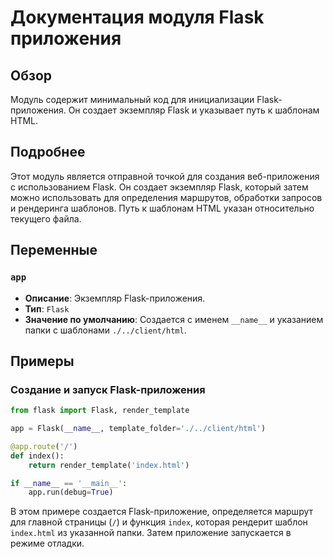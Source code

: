 # Документация модуля Flask приложения

## Обзор

Модуль содержит минимальный код для инициализации Flask-приложения. Он создает экземпляр Flask и указывает путь к шаблонам HTML.

## Подробнее

Этот модуль является отправной точкой для создания веб-приложения с использованием Flask. Он создает экземпляр Flask, который затем можно использовать для определения маршрутов, обработки запросов и рендеринга шаблонов. Путь к шаблонам HTML указан относительно текущего файла.

## Переменные

### `app`

- **Описание**: Экземпляр Flask-приложения.
- **Тип**: `Flask`
- **Значение по умолчанию**: Создается с именем `__name__` и указанием папки с шаблонами `./../client/html`.

## Примеры

### Создание и запуск Flask-приложения

```python
from flask import Flask, render_template

app = Flask(__name__, template_folder='./../client/html')

@app.route('/')
def index():
    return render_template('index.html')

if __name__ == '__main__':
    app.run(debug=True)
```

В этом примере создается Flask-приложение, определяется маршрут для главной страницы (`/`) и функция `index`, которая рендерит шаблон `index.html` из указанной папки. Затем приложение запускается в режиме отладки.